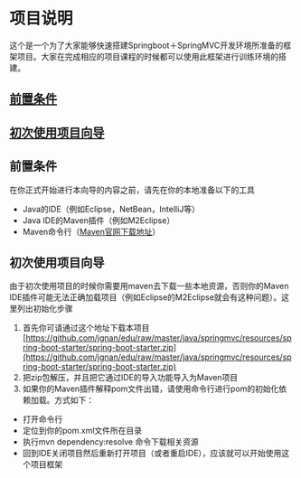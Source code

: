 # 项目说明
这个是一个为了大家能够快速搭建Springboot＋SpringMVC开发环境所准备的框架项目。大家在完成相应的项目课程的时候都可以使用此框架进行训练环境的搭建。

## [前置条件](#pre-requirement)
## [初次使用项目向导](#init-setup)

## <a name="pre-requirement"></a>前置条件
在你正式开始进行本向导的内容之前，请先在你的本地准备以下的工具
* Java的IDE（例如Eclipse，NetBean，IntelliJ等）
* Java IDE的Maven插件（例如M2Eclipse）
* Maven命令行（[Maven官网下载地址](https://maven.apache.org/download.cgi)）

## <a name="init-setup"></a>初次使用项目向导
由于初次使用项目的时候你需要用maven去下载一些本地资源，否则你的Maven IDE插件可能无法正确加载项目（例如Eclipse的M2Eclipse就会有这种问题）。这里列出初始化步骤
1. 首先你可请通过这个地址下载本项目[https://github.com/jgnan/edu/raw/master/java/springmvc/resources/spring-boot-starter/spring-boot-starter.zip](https://github.com/jgnan/edu/raw/master/java/springmvc/resources/spring-boot-starter/spring-boot-starter.zip)
2. 把zip包解压，并且把它通过IDE的导入功能导入为Maven项目
3. 如果你的Maven插件解释pom文件出错，请使用命令行进行pom的初始化依赖加载。方式如下：
  * 打开命令行
  * 定位到你的pom.xml文件所在目录
  * 执行mvn dependency:resolve 命令下载相关资源
  * 回到IDE关闭项目然后重新打开项目（或者重启IDE），应该就可以开始使用这个项目框架
